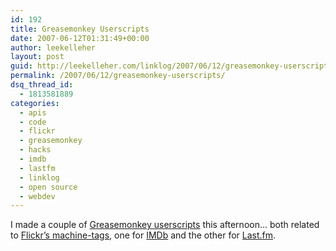 ```yaml
---
id: 192
title: Greasemonkey Userscripts
date: 2007-06-12T01:31:49+00:00
author: leekelleher
layout: post
guid: http://leekelleher.com/linklog/2007/06/12/greasemonkey-userscripts/
permalink: /2007/06/12/greasemonkey-userscripts/
dsq_thread_id:
  - 1813581889
categories:
  - apis
  - code
  - flickr
  - greasemonkey
  - hacks
  - imdb
  - lastfm
  - linklog
  - open source
  - webdev
---
```

I made a couple of [Greasemonkey userscripts](http://userscripts.org/users/28910;scripts) this afternoon&#8230; both related to [Flickr&#8217;s machine-tags](http://www.flickr.com/groups/api/discuss/72157594497877875/), one for [IMDb](http://userscripts.org/scripts/show/9793) and the other for [Last.fm](http://userscripts.org/scripts/show/9802).